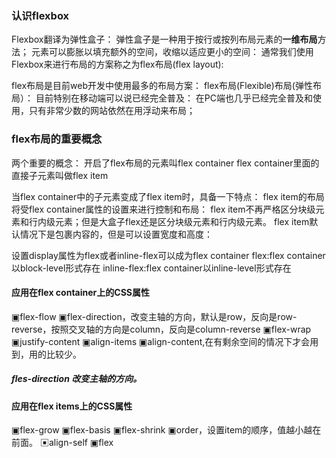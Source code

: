 ### 认识flexbox
Flexbox翻译为弹性盒子：
弹性盒子是一种用于按行或按列布局元素的**一维布局**方法；
元素可以膨胀以填充额外的空间，收缩以适应更小的空间：
通常我们使用Flexbox来进行布局的方案称之为flex布局(flex layout):


flex布局是目前web开发中使用最多的布局方案：
flex布局(Flexible)布局(弹性布局）：
目前特别在移动端可以说已经完全普及：
在PC端也几乎已经完全普及和使用，只有非常少数的网站依然在用浮动来布局；

### flex布局的重要概念
两个重要的概念：
  开启了flex布局的元素叫flex container
  flex container里面的直接子元素叫做flex item

当flex container中的子元素变成了flex item时，具备一下特点：
  flex item的布局将受flex container属性的设置来进行控制和布局：
  flex item不再严格区分块级元素和行内级元素；但是大盒子flex还是区分块级元素和行内级元素。
  flex item默认情况下是包裹内容的，但是可以设置宽度和高度：


设置display属性为flex或者inline-flex可以成为flex container
  flex:flex container以block-level形式存在
  inline-flex:flex container以inline-level形式存在



#### 应用在flex container上的CSS属性
▣flex-flow
▣flex-direction，改变主轴的方向，默认是row，反向是row-reverse，按照交叉轴的方向是column，反向是column-reverse
▣flex-wrap
▣justify-content
▣align-items
▣align-content,在有剩余空间的情况下才会用到，用的比较少。

##### fles-direction 改变主轴的方向。


#### 应用在flex items上的CSS属性
▣flex-grow
▣flex-basis
▣flex-shrink
▣order，设置item的顺序，值越小越在前面。
▣align-self
▣flex










